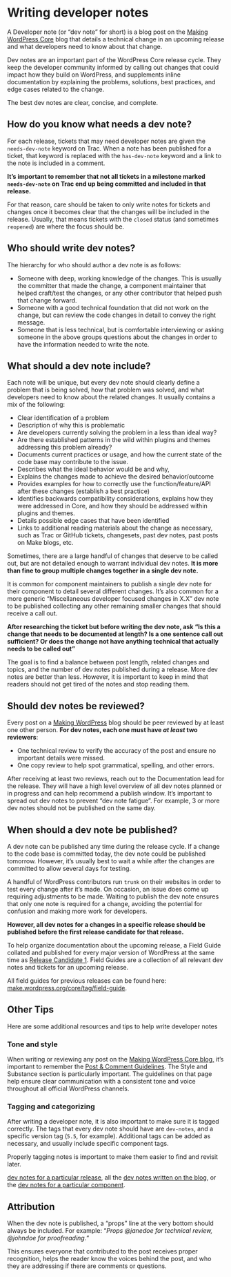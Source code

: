 # Writing developer notes

A Developer note (or “dev note” for short) is a blog post on the [Making WordPress Core](https://make.wordpress.org/core/) blog that details a technical change in an upcoming release and what developers need to know about that change.

Dev notes are an important part of the WordPress Core release cycle. They keep the developer community informed by calling out changes that could impact how they build on WordPress, and supplements inline documentation by explaining the problems, solutions, best practices, and edge cases related to the change.

The best dev notes are clear, concise, and complete.

## How do you know what needs a dev note?

For each release, tickets that may need developer notes are given the `needs-dev-note` keyword on Trac. When a note has been published for a ticket, that keyword is replaced with the `has-dev-note` keyword and a link to the note is included in a comment.

**It’s important to remember that not all tickets in a milestone marked `needs-dev-note` on Trac end up being committed and included in that release.**

For that reason, care should be taken to only write notes for tickets and changes once it becomes clear that the changes will be included in the release. Usually, that means tickets with the `closed` status (and sometimes `reopened`) are where the focus should be.

## Who should write dev notes?

The hierarchy for who should author a dev note is as follows:

*   Someone with deep, working knowledge of the changes. This is usually the committer that made the change, a component maintainer that helped craft/test the changes, or any other contributor that helped push that change forward.
*   Someone with a good technical foundation that did not work on the change, but can review the code changes in detail to convey the right message.
*   Someone that is less technical, but is comfortable interviewing or asking someone in the above groups questions about the changes in order to have the information needed to write the note.  
    

## What should a dev note include?

Each note will be unique, but every dev note should clearly define a problem that is being solved, how that problem was solved, and what developers need to know about the related changes. It usually contains a mix of the following:

*   Clear identification of a problem
*   Description of why this is problematic
*   Are developers currently solving the problem in a less than ideal way?
*   Are there established patterns in the wild within plugins and themes addressing this problem already?
*   Documents current practices or usage, and how the current state of the code base may contribute to the issue.
*   Describes what the ideal behavior would be and why,
*   Explains the changes made to achieve the desired behavior/outcome
*   Provides examples for how to correctly use the function/feature/API after these changes (establish a best practice)
*   Identifies backwards compatibility considerations, explains how they were addressed in Core, and how they should be addressed within plugins and themes.
*   Details possible edge cases that have been identified
*   Links to additional reading materials about the change as necessary, such as Trac or GitHub tickets, changesets, past dev notes, past posts on Make blogs, etc.

Sometimes, there are a large handful of changes that deserve to be called out, but are not detailed enough to warrant individual dev notes. **It is more than fine to group multiple changes together in a single dev note.**

It is common for component maintainers to publish a single dev note for their component to detail several different changes. It’s also common for a more generic “Miscellaneous developer focused changes in X.X” dev note to be published collecting any other remaining smaller changes that should receive a call out.

**After researching the ticket but before writing the dev note, ask “Is this a change that needs to be documented at length? Is a one sentence call out sufficient? Or does the change not have anything technical that actually needs to be called out”**

The goal is to find a balance between post length, related changes and topics, and the number of dev notes published during a release. More dev notes are better than less. However, it is important to keep in mind that readers should not get tired of the notes and stop reading them.

## Should dev notes be reviewed?

Every post on a [Making WordPress](https://make.wordpress.org/) blog should be peer reviewed by at least one other person. **For dev notes, each one must have *at least* two reviewers**: 

*   One technical review to verify the accuracy of the post and ensure no important details were missed.
*   One copy review to help spot grammatical, spelling, and other errors.

After receiving at least two reviews, reach out to the Documentation lead for the release. They will have a high level overview of all dev notes planned or in progress and can help recommend a publish window. It’s important to spread out dev notes to prevent “dev note fatigue”. For example, 3 or more dev notes should not be published on the same day.

## When should a dev note be published?

A dev note can be published any time during the release cycle. If a change to the code base is committed today, the dev note could be published tomorrow. However, it’s usually best to wait a while after the changes are committed to allow several days for testing.

A handful of WordPress contributors run `trunk` on their websites in order to test every change after it’s made. On occasion, an issue does come up requiring adjustments to be made. Waiting to publish the dev note ensures that only one note is required for a change, avoiding the potential for confusion and making more work for developers.

**However, all dev notes for a changes in a specific release should be published before the first release candidate for that release.**

To help organize documentation about the upcoming release, a Field Guide collated and published for every major version of WordPress at the same time as [Release Candidate 1](https://make.wordpress.org/core/handbook/about/release-cycle/releasing-major-versions/#release-candidate). Field Guides are a collection of all relevant dev notes and tickets for an upcoming release.

All field guides for previous releases can be found here: [make.wordpress.org/core/tag/field-guide](https://make.wordpress.org/core/tag/field-guide).

## Other Tips

Here are some additional resources and tips to help write developer notes

### Tone and style

When writing or reviewing any post on the [Making WordPress Core blog,](https://make.wordpress.org/core/) it’s important to remember the [Post & Comment Guidelines](https://make.wordpress.org/core/handbook/best-practices/post-comment-guidelines/). The Style and Substance section is particularly important. The guidelines on that page help ensure clear communication with a consistent tone and voice throughout all official WordPress channels.

### Tagging and categorizing

After writing a developer note, it is also important to make sure it is tagged correctly. The tags that every dev note should have are `dev-notes`, and a specific version tag (`5.5`, for example). Additional tags can be added as necessary, and usually include specific component tags.

Properly tagging notes is important to make them easier to find and revisit later.

[dev notes for a particular release](https://make.wordpress.org/core/tag/dev-notes+5.5/), all the [dev notes written on the blog](https://make.wordpress.org/core/tag/dev-notes), or the [dev notes for a particular component](https://make.wordpress.org/core/tag/dev-notes+rest-api/).

## Attribution

When the dev note is published, a “props” line at the very bottom should always be included. For example: “*Props* [](https://wordpress.slack.com/team/U02SVSW3U)*@janedoe for technical review,* [](https://wordpress.slack.com/team/U02RR5UTA)*@johndoe for proofreading.*“

This ensures everyone that contributed to the post receives proper recognition, helps the reader know the voices behind the post, and who they are addressing if there are comments or questions.
